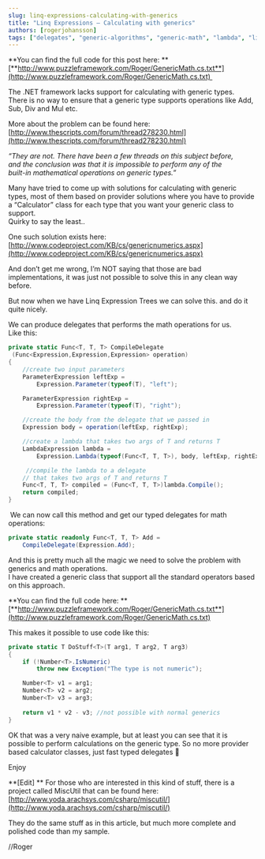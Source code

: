 ```yaml
---
slug: linq-expressions-calculating-with-generics
title: "Linq Expressions – Calculating with generics"
authors: [rogerjohansson]
tags: ["delegates", "generic-algorithms", "generic-math", "lambda", "linq", "linq-expressions"]
---
```

**You can find the full code for this post here:  **
[**http://www.puzzleframework.com/Roger/GenericMath.cs.txt**](http://www.puzzleframework.com/Roger/GenericMath.cs.txt) 

<!-- truncate -->

The .NET framework lacks support for calculating with generic types.  
There is no way to ensure that a generic type supports operations like Add, Sub, Div and Mul etc.

More about the problem can be found here:  
[http://www.thescripts.com/forum/thread278230.html](http://www.thescripts.com/forum/thread278230.html)

*“They are not. There have been a few threads on this subject before,  
and the conclusion was that it is impossible to perform any of the  
built-in mathematical operations on generic types.”*

Many have tried to come up with solutions for calculating with generic types, most of them based on provider solutions where you have to provide a “Calculator” class for each type that you want your generic class to support.  
Quirky to say the least..

One such solution exists here: [http://www.codeproject.com/KB/cs/genericnumerics.aspx](http://www.codeproject.com/KB/cs/genericnumerics.aspx)

And don’t get me wrong, I’m NOT saying that those are bad implementations, it was just not possible to solve this in any clean way before.

But now when we have Linq Expression Trees we can solve this. and do it quite nicely.

We can produce delegates that performs the math operations for us.  
Like this:

```csharp
private static Func<T, T, T> CompileDelegate
 (Func<Expression,Expression,Expression> operation)
{
    //create two input parameters
    ParameterExpression leftExp =
        Expression.Parameter(typeof(T), "left");

    ParameterExpression rightExp =
        Expression.Parameter(typeof(T), "right");

    //create the body from the delegate that we passed in
    Expression body = operation(leftExp, rightExp);

    //create a lambda that takes two args of T and returns T 
    LambdaExpression lambda =
        Expression.Lambda(typeof(Func<T, T, T>), body, leftExp, rightExp);

     //compile the lambda to a delegate 
    // that takes two args of T and returns T 
    Func<T, T, T> compiled = (Func<T, T, T>)lambda.Compile(); 
    return compiled; 
}
```

 We can now call this method and get our typed delegates for math operations:

```csharp
private static readonly Func<T, T, T> Add =
    CompileDelegate(Expression.Add);
```

And this is pretty much all the magic we need to solve the problem with generics and math operations.  
I have created a generic class that support all the standard operators based on this approach.

**You can find the full code here:  **
[**http://www.puzzleframework.com/Roger/GenericMath.cs.txt**](http://www.puzzleframework.com/Roger/GenericMath.cs.txt)

This makes it possible to use code like this:

```csharp
private static T DoStuff<T>(T arg1, T arg2, T arg3)
{
    if (!Number<T>.IsNumeric) 
        throw new Exception("The type is not numeric");       

    Number<T> v1 = arg1; 
    Number<T> v2 = arg2; 
    Number<T> v3 = arg3; 
         
    return v1 * v2 - v3; //not possible with normal generics
}
```

OK that was a very naive example, but at least you can see that it is possible to perform calculations on the generic type.
So no more provider based calculator classes, just fast typed delegates 🙂

Enjoy

**\[Edit\]  **
For those who are interested in this kind of stuff, there is a project called MiscUtil that can be found here:  
[http://www.yoda.arachsys.com/csharp/miscutil/](http://www.yoda.arachsys.com/csharp/miscutil/)

They do the same stuff as in this article, but much more complete and polished code than my sample.

//Roger
